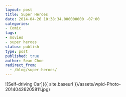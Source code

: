 ```yaml
---
layout: post
title: Super Heroes
date: 2014-04-26 10:38:34.000000000 -07:00
categories:
- Comic
tags:
- movies
- super heroes
status: publish
type: post
published: true
author: Sean Choe
redirect_from:
  - /blog/super-heroes/
---
```

![Self-driving Car]({{ site.baseurl }}/assets/wpid-Photo-20140426205811.jpg)

